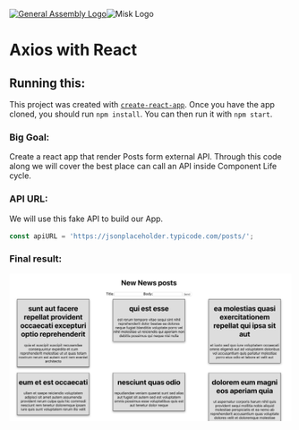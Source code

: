[![General Assembly Logo](https://camo.githubusercontent.com/1a91b05b8f4d44b5bbfb83abac2b0996d8e26c92/687474703a2f2f692e696d6775722e636f6d2f6b6538555354712e706e67)](https://generalassemb.ly/education/web-development-immersive)![Misk Logo](https://i.ibb.co/KmXhJbm/Webp-net-resizeimage-1.png) 


# Axios with React


## Running this:

This project was created with [`create-react-app`](https://facebook.github.io/create-react-app/docs/getting-started). Once you have the app cloned, you should run `npm install`. You can then run it with `npm start`.

### Big Goal:

Create a react app that render Posts form external API. Through this code along we will cover the best place can call an API inside Component Life cycle.

### API URL:

We will use this fake API to build our App.
```js
const apiURL = 'https://jsonplaceholder.typicode.com/posts/';
```

### Final result: 

![](Image.png)